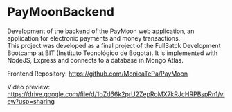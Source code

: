 # PayMoonBackend

Development of the backend of the PayMoon web application, an application for electronic payments and money transactions.  
This project was developed as a final project of the FullSatck Development Bootcamp at BIT (Instituto Tecnológico de Bogotá). 
It is implemented with NodeJS, Express and connects to a database in Mongo Atlas.

Frontend Repository: https://github.com/MonicaTePa/PayMoon


Video preview: https://drive.google.com/file/d/1bZd66k2prU2ZepRoMX7kRJcHRPBspRn1/view?usp=sharing

